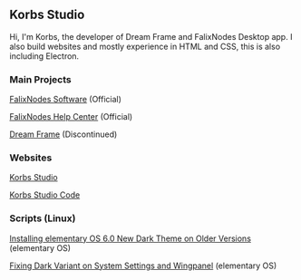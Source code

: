 ## Korbs Studio
Hi, I'm Korbs, the developer of Dream Frame and FalixNodes Desktop app. I also build websites and mostly experience in HTML and CSS, this is also including Electron.

### Main Projects
[FalixNodes Software](https://software.falixnodes.net) (Official)

[FalixNodes Help Center](https://help.falixnodes.net) (Official)

[Dream Frame](https://dreamframe.korbsstudio.com) (Discontinued)

### Websites
[Korbs Studio](https://KorbsStudio.com)

[Korbs Studio Code](https://code.korbsstudio.com/)

### Scripts (Linux)
[Installing elementary OS 6.0 New Dark Theme on Older Versions](https://github.com/KorbsStudio/elementary-OS-6.0-Theme-Installer) (elementary OS)

[Fixing Dark Variant on System Settings and Wingpanel](https://github.com/KorbsStudio/elementary-5.1.7-dark-mode-fix) (elementary OS)
